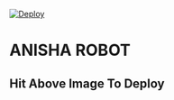 [![Deploy](https://telegra.ph/file/abb72799a65043341382c.jpg)](https://heroku.com/deploy?template=https://github.com/Lizzy-Robot/YoneRobot.git)

# ANISHA ROBOT
## Hit Above Image To Deploy
